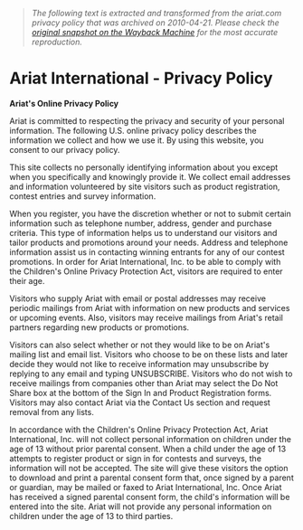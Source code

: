 > *The following text is extracted and transformed from the ariat.com privacy policy that was archived on 2010-04-21. Please check the [original snapshot on the Wayback Machine](https://web.archive.org/web/20100421163904id_/http%3A//www.ariat.com/custserv_privacypolicy.aspx) for the most accurate reproduction.*

# Ariat International - Privacy Policy

**Ariat's Online Privacy Policy**

Ariat is committed to respecting the privacy and security of your personal information. The following U.S. online privacy policy describes the information we collect and how we use it. By using this website, you consent to our privacy policy. 

This site collects no personally identifying information about you except when you specifically and knowingly provide it. We collect email addresses and information volunteered by site visitors such as product registration, contest entries and survey information. 

When you register, you have the discretion whether or not to submit certain information such as telephone number, address, gender and purchase criteria. This type of information helps us to understand our visitors and tailor products and promotions around your needs. Address and telephone information assist us in contacting winning entrants for any of our contest promotions. In order for Ariat International, Inc. to be able to comply with the Children's Online Privacy Protection Act, visitors are required to enter their age. 

Visitors who supply Ariat with email or postal addresses may receive periodic mailings from Ariat with information on new products and services or upcoming events. Also, visitors may receive mailings from Ariat's retail partners regarding new products or promotions. 

Visitors can also select whether or not they would like to be on Ariat's mailing list and email list. Visitors who choose to be on these lists and later decide they would not like to receive information may unsubscribe by replying to any email and typing UNSUBSCRIBE. Visitors who do not wish to receive mailings from companies other than Ariat may select the Do Not Share box at the bottom of the Sign In and Product Registration forms. Visitors may also contact Ariat via the Contact Us section and request removal from any lists. 

In accordance with the Children's Online Privacy Protection Act, Ariat International, Inc. will not collect personal information on children under the age of 13 without prior parental consent. When a child under the age of 13 attempts to register product or sign in for contests and surveys, the information will not be accepted. The site will give these visitors the option to download and print a parental consent form that, once signed by a parent or guardian, may be mailed or faxed to Ariat International, Inc. Once Ariat has received a signed parental consent form, the child's information will be entered into the site. Ariat will not provide any personal information on children under the age of 13 to third parties. 
